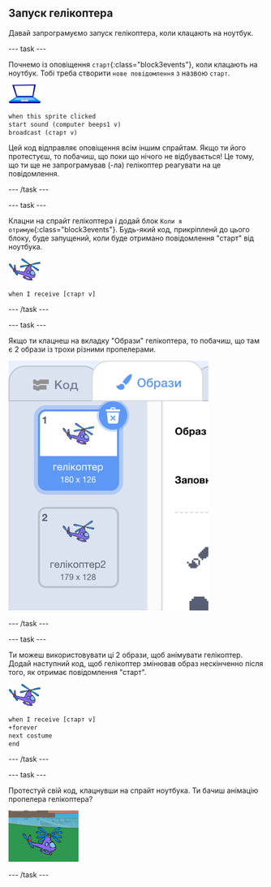## Запуск гелікоптера

Давай запрограмуємо запуск гелікоптера, коли клацають на ноутбук.

--- task ---

Почнемо із оповіщення `старт`{:class="block3events"}, коли клацають на ноутбук. Тобі треба створити `нове повідомлення` з назвою `старт`.

![спрайт ноутбука](images/laptop-sprite.png)

```blocks3
when this sprite clicked
start sound (computer beeps1 v)
broadcast (старт v)
```

Цей код відправляє оповіщення всім іншим спрайтам. Якщо ти його протестуєш, то побачиш, що поки що нічого не відбувається! Це тому, що ти ще не запрограмував (-ла) гелікоптер реагувати на це повідомлення.

--- /task ---

--- task ---

Клацни на спрайт гелікоптера і додай блок `Коли я отримую`{:class="block3events"}. Будь-який код, прикріпленй до цього блоку, буде запущений, коли буде отримано повідомлення "старт" від ноутбука.

![спрайт гелікоптера](images/helicopter-sprite.png)

```blocks3
when I receive [старт v]
```

--- /task ---

--- task ---

Якщо ти клацнеш на вкладку "Образи" гелікоптера, то побачиш, що там є 2 образи із трохи різними пропелерами.

![образи гелікоптера](images/toys-helicopter-costumes.png)

--- /task ---

--- task ---

Ти можеш використовувати ці 2 образи, щоб анімувати гелікоптер. Додай наступний код, щоб гелікоптер змінював образ нескінченно після того, як отримає повідомлення "старт".

![спрайт гелікоптера](images/helicopter-sprite.png)

```blocks3
when I receive [старт v]
+forever
next costume
end
```

--- /task ---

--- task ---

Протестуй свій код, клацнувши на спрайт ноутбука. Ти бачиш анімацію пропелера гелікоптера?

![рух лопатей гелікоптера](images/toys-helicopter-animation-test.png)

--- /task ---
